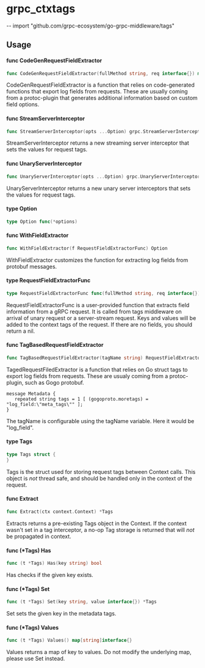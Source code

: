 # grpc_ctxtags
--
    import "github.com/grpc-ecosystem/go-grpc-middleware/tags"


## Usage

#### func  CodeGenRequestFieldExtractor

```go
func CodeGenRequestFieldExtractor(fullMethod string, req interface{}) map[string]interface{}
```
CodeGenRequestFieldExtractor is a function that relies on code-generated
functions that export log fields from requests. These are usually coming from a
protoc-plugin that generates additional information based on custom field
options.

#### func  StreamServerInterceptor

```go
func StreamServerInterceptor(opts ...Option) grpc.StreamServerInterceptor
```
StreamServerInterceptor returns a new streaming server interceptor that sets the
values for request tags.

#### func  UnaryServerInterceptor

```go
func UnaryServerInterceptor(opts ...Option) grpc.UnaryServerInterceptor
```
UnaryServerInterceptor returns a new unary server interceptors that sets the
values for request tags.

#### type Option

```go
type Option func(*options)
```


#### func  WithFieldExtractor

```go
func WithFieldExtractor(f RequestFieldExtractorFunc) Option
```
WithFieldExtractor customizes the function for extracting log fields from
protobuf messages.

#### type RequestFieldExtractorFunc

```go
type RequestFieldExtractorFunc func(fullMethod string, req interface{}) map[string]interface{}
```

RequestFieldExtractorFunc is a user-provided function that extracts field
information from a gRPC request. It is called from tags middleware on arrival of
unary request or a server-stream request. Keys and values will be added to the
context tags of the request. If there are no fields, you should return a nil.

#### func  TagBasedRequestFieldExtractor

```go
func TagBasedRequestFieldExtractor(tagName string) RequestFieldExtractorFunc
```
TagedRequestFiledExtractor is a function that relies on Go struct tags to export
log fields from requests. These are usualy coming from a protoc-plugin, such as
Gogo protobuf.

    message Metadata {
       repeated string tags = 1 [ (gogoproto.moretags) = "log_field:\"meta_tags\"" ];
    }

The tagName is configurable using the tagName variable. Here it would be
"log_field".

#### type Tags

```go
type Tags struct {
}
```

Tags is the struct used for storing request tags between Context calls. This
object is *not* thread safe, and should be handled only in the context of the
request.

#### func  Extract

```go
func Extract(ctx context.Context) *Tags
```
Extracts returns a pre-existing Tags object in the Context. If the context
wasn't set in a tag interceptor, a no-op Tag storage is returned that will *not*
be propagated in context.

#### func (*Tags) Has

```go
func (t *Tags) Has(key string) bool
```
Has checks if the given key exists.

#### func (*Tags) Set

```go
func (t *Tags) Set(key string, value interface{}) *Tags
```
Set sets the given key in the metadata tags.

#### func (*Tags) Values

```go
func (t *Tags) Values() map[string]interface{}
```
Values returns a map of key to values. Do not modify the underlying map, please
use Set instead.
